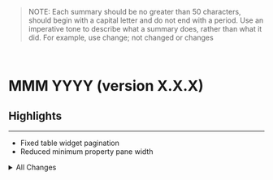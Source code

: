 > NOTE: Each summary should be no greater than 50 characters, should begin with a capital letter and do not end with a period.
Use an imperative tone to describe what a summary does, rather than what it did. For example, use change; not changed or changes

</br>

# MMM YYYY (version X.X.X)

## Highlights
___
- Fixed table widget pagination
- Reduced minimum property pane width

<details>

  <summary>All Changes</summary>

## Features
___
- Added progress-bar widget by @user1 in #1234
- Reduced minimum property pane width from 250 to 180 by @user2 in #1234

## Fixes
___

- Fixed table widget pagination by @user1 in #1234
- Fixed an issue preventing users from logging out by @user1 in #1234

## New Contributors
___
- @user1 made their first contribution in #1234
- @user2 made their first contribution in #1234

**Full Changelog: [`vX.X.2...vX.X.1`](link_to_version_diff)**

</details>
